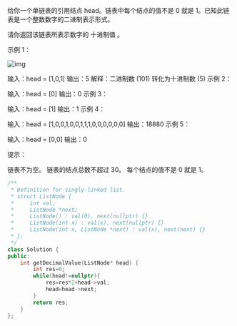 给你一个单链表的引用结点 head。链表中每个结点的值不是 0 就是 1。已知此链表是一个整数数字的二进制表示形式。

请你返回该链表所表示数字的 十进制值 。

 

示例 1：

![img](https://assets.leetcode-cn.com/aliyun-lc-upload/uploads/2019/12/15/graph-1.png)

输入：head = [1,0,1]
输出：5
解释：二进制数 (101) 转化为十进制数 (5)
示例 2：

输入：head = [0]
输出：0
示例 3：

输入：head = [1]
输出：1
示例 4：

输入：head = [1,0,0,1,0,0,1,1,1,0,0,0,0,0,0]
输出：18880
示例 5：

输入：head = [0,0]
输出：0


提示：

链表不为空。
链表的结点总数不超过 30。
每个结点的值不是 0 就是 1。

```cpp
/**
 * Definition for singly-linked list.
 * struct ListNode {
 *     int val;
 *     ListNode *next;
 *     ListNode() : val(0), next(nullptr) {}
 *     ListNode(int x) : val(x), next(nullptr) {}
 *     ListNode(int x, ListNode *next) : val(x), next(next) {}
 * };
 */
class Solution {
public:
    int getDecimalValue(ListNode* head) {
        int res=0;
        while(head!=nullptr){
            res=res*2+head->val;
            head=head->next;
        }
        return res;
    }
};
```

